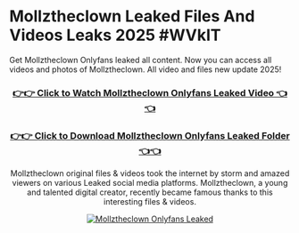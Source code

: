 # Mollztheclown Leaked Files And Videos Leaks 2025 #WVkIT

Get Mollztheclown Onlyfans leaked all content. Now you can access all videos and photos of Mollztheclown. All video and files new update 2025!
<div align="center" title="Mollztheclown Onlyfans Leaked">
  
### [👉👉 Click to Watch Mollztheclown Onlyfans Leaked Video 👈👈](https://links2leaks.com?utm_source=mollztheclown&utm_medium=gitfeb)  
### [👉👉 Click to Download Mollztheclown Onlyfans Leaked Folder 👈👈](https://links2leaks.com?utm_source=mollztheclown&utm_medium=gitfeb)  

Mollztheclown original files & videos took the internet by storm and amazed viewers on various Leaked social media platforms. Mollztheclown, a young and talented digital creator, recently became famous thanks to this interesting files & videos.

[![Mollztheclown Onlyfans Leaked](https://i.ibb.co/93hzkbrt/l2l.gif)](https://links2leaks.com?utm_source=mollztheclown&utm_medium=gitfeb)  

</div>
